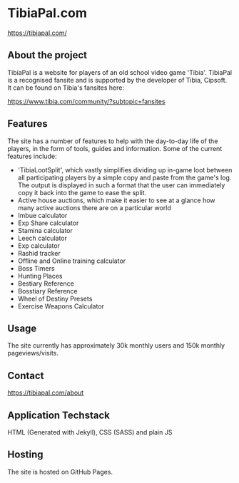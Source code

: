 # TibiaPal.com
https://tibiapal.com/

## About the project
TibiaPal is a website for players of an old school video game 'Tibia'. TibiaPal is a recognised fansite and is supported by the developer of Tibia, Cipsoft. It can be found on Tibia's fansites here:

https://www.tibia.com/community/?subtopic=fansites

## Features
The site has a number of features to help with the day-to-day life of the players, in the form of tools, guides and information.
Some of the current features include:
- 'TibiaLootSplit', which vastly simplifies dividing up in-game loot between all participating players by a simple copy and paste from the game's log. The output is displayed in such a format that the user can immediately copy it back into the game to ease the split. 
- Active house auctions, which make it easier to see at a glance how many active auctions there are on a particular world
- Imbue calculator
- Exp Share calculator
- Stamina calculator
- Leech calculator
- Exp calculator
- Rashid tracker
- Offline and Online training calculator
- Boss Timers
- Hunting Places
- Bestiary Reference
- Bosstiary Reference
- Wheel of Destiny Presets
- Exercise Weapons Calculator

## Usage

The site currently has approximately 30k monthly users and 150k monthly pageviews/visits.

## Contact

https://tibiapal.com/about

## Application Techstack
HTML (Generated with Jekyll), CSS (SASS) and plain JS

## Hosting
The site is hosted on GitHub Pages. 